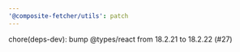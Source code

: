 ```yaml
---
'@composite-fetcher/utils': patch
---
```


chore(deps-dev): bump @types/react from 18.2.21 to 18.2.22 (#27)
